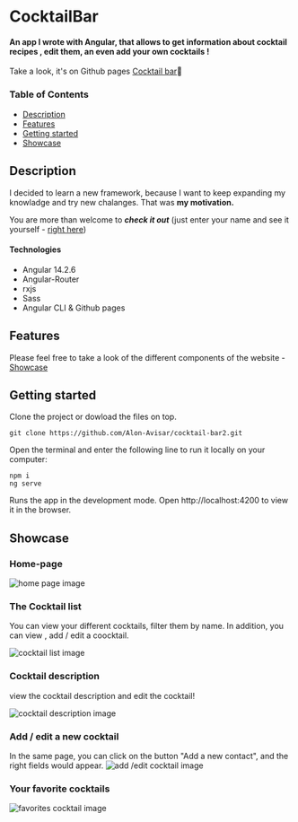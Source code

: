 # CocktailBar

#### An app I wrote with Angular, that allows to get information about cocktail recipes , edit them, an even add your own cocktails !
 Take a look, it's on Github pages [Cocktail bar](https://alon-avisar.github.io/cocktail-bar2/#/)🍹


### Table of Contents
- [Description](#description)
- [Features](#features)
- [Getting started](#getting-started)
- [Showcase](#showcase)


## Description
I decided to learn a new framework, because I want to keep expanding my knowladge and try new chalanges. That was **my motivation.** 

You are more than welcome to ***check it out*** (just enter your name and see it yourself - [right here](https://oribenamram.github.io/Bitcoin-Vue "Github pages link"))


#### Technologies

- Angular 14.2.6
- Angular-Router
- rxjs
- Sass
- Angular CLI & Github pages

## Features
Please feel free to take a look of the different components of the website - [Showcase](#showcase)


## Getting started
Clone the project or dowload the files on top.
```
git clone https://github.com/Alon-Avisar/cocktail-bar2.git
```
Open the terminal and enter the following line to run it locally on your computer:
```
npm i
ng serve
```
Runs the app in the development mode.
Open http://localhost:4200 to view it in the browser.

## Showcase


### Home-page

 ![home page image](https://user-images.githubusercontent.com/109606770/199202231-50bf20fe-4fc0-47c1-8dd0-515126879907.png)
 
 
### The Cocktail list 
You can view your different cocktails, filter them by name. 
In addition, you can view , add / edit a coocktail.

![cocktail list image](https://user-images.githubusercontent.com/109606770/199206782-62929fc2-2ba9-4a8b-9c05-b11082c375a6.png)


 
### Cocktail description

view the cocktail description and edit the cocktail!

![cocktail description image](https://user-images.githubusercontent.com/109606770/199207499-2c183726-fc7a-4db8-b7d0-a7e0413d3e78.png)



### Add / edit  a new cocktail

In the same page, you can click on the button "Add a new contact", and the right fields would appear.
![add /edit cocktail image](https://user-images.githubusercontent.com/109606770/199214651-a3b9b84e-3b16-4a1e-b5fe-9f266527616f.png)



### Your favorite cocktails

![favorites cocktail image](https://user-images.githubusercontent.com/109606770/199214511-85d5bd55-0ea7-459d-95eb-3d2eb7ac5591.png)

